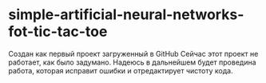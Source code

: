 # simple-artificial-neural-networks-fot-tic-tac-toe
Создан как первый проект загруженный в GitHub
Сейчас этот проект не работает, как было задумано. Надеюсь в дальнейшем будет проведина работа, которая исправит ошибки и отредактирует чистоту кода.
